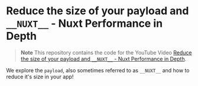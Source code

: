 # Reduce the size of your payload and `__NUXT__` - Nuxt Performance in Depth

> **Note**
> This repository contains the code for the YouTube Video [Reduce the size of your payload and `__NUXT__` - Nuxt Performance in Depth](https://www.youtube.com/watch?v=laRJNkG_wls).

We explore the `payload`, also sometimes referred to as `__NUXT__` and how to reduce it's size in your app!
